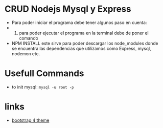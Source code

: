 # CRUD Nodejs Mysql y Express
- Para poder iniciar el programa debe tener algunos paso en cuenta:
- 1) para poder ejecutar el programa en la terminal debe de poner el comando
- NPM INSTALL este sirve para poder descargar los node_modules donde se encuentra las dependencias que utilizamos como Express, mysql, nodemon etc.

# Usefull Commands
- to init mysql: `mysql -u root -p`

# links
- [bootstrap 4 theme](https://bootswatch.com/4/lux/bootstrap.min.css)
